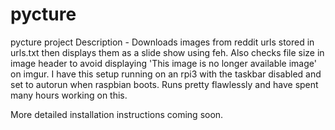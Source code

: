 # pycture
pycture project
Description - Downloads images from reddit urls stored in urls.txt then displays them as a slide show using feh. Also checks file size in image header to avoid displaying 'This image is no longer available image' on imgur. I have this setup running on an rpi3 with the taskbar disabled and set to autorun when raspbian boots. Runs pretty flawlessly and have spent many hours working on this.

More detailed installation instructions coming soon.
